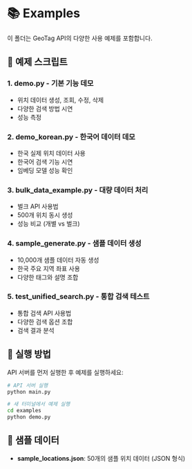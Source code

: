 # 📚 Examples

이 폴더는 GeoTag API의 다양한 사용 예제를 포함합니다.

## 🎯 예제 스크립트

### 1. **demo.py** - 기본 기능 데모
- 위치 데이터 생성, 조회, 수정, 삭제
- 다양한 검색 방법 시연
- 성능 측정

### 2. **demo_korean.py** - 한국어 데이터 데모
- 한국 실제 위치 데이터 사용
- 한국어 검색 기능 시연
- 임베딩 모델 성능 확인

### 3. **bulk_data_example.py** - 대량 데이터 처리
- 벌크 API 사용법
- 500개 위치 동시 생성
- 성능 비교 (개별 vs 벌크)

### 4. **sample_generate.py** - 샘플 데이터 생성
- 10,000개 샘플 데이터 자동 생성
- 한국 주요 지역 좌표 사용
- 다양한 태그와 설명 조합

### 5. **test_unified_search.py** - 통합 검색 테스트
- 통합 검색 API 사용법
- 다양한 검색 옵션 조합
- 검색 결과 분석

## 🚀 실행 방법

API 서버를 먼저 실행한 후 예제를 실행하세요:

```bash
# API 서버 실행
python main.py

# 새 터미널에서 예제 실행
cd examples
python demo.py
```

## 📝 샘플 데이터

- **sample_locations.json**: 50개의 샘플 위치 데이터 (JSON 형식)